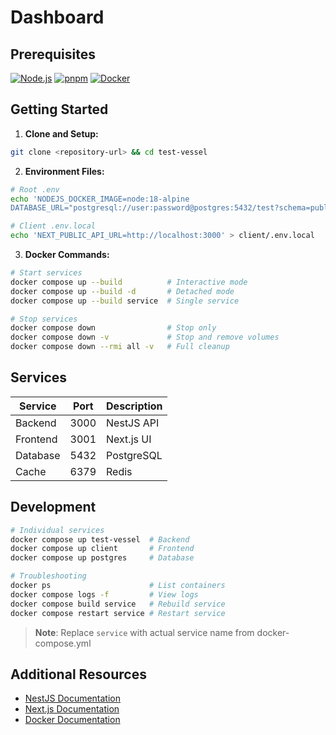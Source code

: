 # Dashboard

## Prerequisites

[![Node.js](https://img.shields.io/badge/node-%3E%3D18-brightgreen)](https://nodejs.org)
[![pnpm](https://img.shields.io/badge/pnpm-recommended-blue)](https://pnpm.io)
[![Docker](https://img.shields.io/badge/docker-required-blue)](https://www.docker.com/)

## Getting Started

1. **Clone and Setup:**
```bash
git clone <repository-url> && cd test-vessel
```

2. **Environment Files:**
```bash
# Root .env
echo 'NODEJS_DOCKER_IMAGE=node:18-alpine
DATABASE_URL="postgresql://user:password@postgres:5432/test?schema=public"' > .env

# Client .env.local
echo 'NEXT_PUBLIC_API_URL=http://localhost:3000' > client/.env.local
```

3. **Docker Commands:**
```bash
# Start services
docker compose up --build          # Interactive mode
docker compose up --build -d       # Detached mode
docker compose up --build service  # Single service

# Stop services
docker compose down                # Stop only
docker compose down -v             # Stop and remove volumes
docker compose down --rmi all -v   # Full cleanup
```

## Services

| Service  | Port | Description |
|----------|------|-------------|
| Backend  | 3000 | NestJS API  |
| Frontend | 3001 | Next.js UI  |
| Database | 5432 | PostgreSQL  |
| Cache    | 6379 | Redis      |

## Development

```bash
# Individual services
docker compose up test-vessel  # Backend
docker compose up client       # Frontend
docker compose up postgres     # Database

# Troubleshooting
docker ps                      # List containers
docker compose logs -f         # View logs
docker compose build service   # Rebuild service
docker compose restart service # Restart service
```

> **Note**: Replace `service` with actual service name from docker-compose.yml

## Additional Resources

- [NestJS Documentation](https://docs.nestjs.com/)
- [Next.js Documentation](https://nextjs.org/docs)
- [Docker Documentation](https://docs.docker.com/)